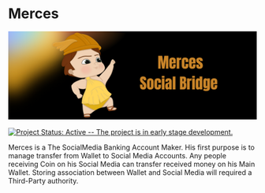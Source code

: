 # Merces

![Banner!](assets/banner.png)

[![Project Status: Active -- The project is in early stage development.](https://img.shields.io/badge/repo%20status-Active-green.svg?style=flat-square)](https://www.repostatus.org/#active)

Merces is a The SocialMedia Banking Account Maker.
His first purpose is to manage transfer from Wallet to Social Media Accounts.
Any people receiving Coin on his Social Media can transfer received money on his Main Wallet.
Storing association between Wallet and Social Media will required a Third-Party authority.
